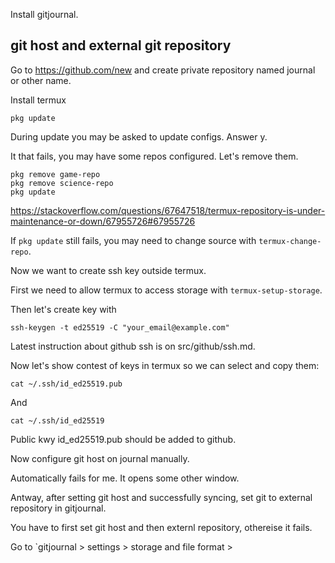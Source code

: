 Install gitjournal.


## git host and external git repository

Go to https://github.com/new and create private repository named journal or other name.

Install termux

`pkg update`

During update you may be asked to update configs. Answer y.

It that fails, you may have some repos configured. Let's remove them.


```
pkg remove game-repo
pkg remove science-repo
pkg update
```

https://stackoverflow.com/questions/67647518/termux-repository-is-under-maintenance-or-down/67955726#67955726

If `pkg update` still fails, you may need to change source with `termux-change-repo`.

Now we want to create ssh key outside termux.

First we need to allow termux to access storage with `termux-setup-storage`.

Then let's create key with

`ssh-keygen -t ed25519 -C "your_email@example.com"`

Latest instruction about github ssh is on src/github/ssh.md.

Now let's show contest of keys in termux so we can select and copy them:

`cat ~/.ssh/id_ed25519.pub`

And

`cat ~/.ssh/id_ed25519`

Public kwy id_ed25519.pub should be added to github.

Now configure git host on journal manually.

Automatically fails for me. It opens some other window.

Antway, after setting git host and successfully syncing, set git to external repository in gitjournal.

You have to first set git host and then externl repository, othereise it fails.

Go to `gitjournal > settings > storage and file format >
